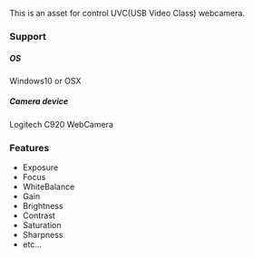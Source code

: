 This is an asset for control UVC(USB Video Class) webcamera.

### Support
##### OS
Windows10 or OSX

##### Camera device
Logitech C920 WebCamera

### Features

- Exposure
- Focus
- WhiteBalance
- Gain
- Brightness
- Contrast
- Saturation
- Sharpness
- etc...
